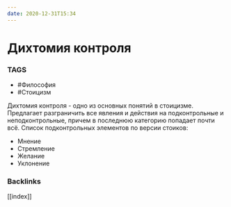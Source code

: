 ```yaml
---
date: 2020-12-31T15:34
---
```


# Дихтомия контроля

### TAGS      
* #Философия     
* #Стоицизм 

Дихтомия контроля - одно из основных понятий в стоицизме. Предлагает разграничить все явления и действия на подконтрольные и неподконтрольные, причем в последнюю категорию попадает почти всё. Список подконтрольных элементов по версии стоиков:
* Mнение     
* Стремление     
* Желание     
* Уклонение 

### Backlinks
[[index]]

